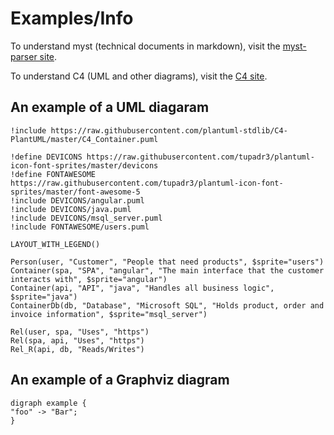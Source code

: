 # Examples/Info

To understand myst (technical documents in markdown), visit the [myst-parser site](https://myst-parser.readthedocs.io/en/latest/).

To understand C4 (UML and other diagrams), visit the [C4 site](https://github.com/plantuml-stdlib/C4-PlantUML).

## An example of a UML diagaram
```{uml}
!include https://raw.githubusercontent.com/plantuml-stdlib/C4-PlantUML/master/C4_Container.puml

!define DEVICONS https://raw.githubusercontent.com/tupadr3/plantuml-icon-font-sprites/master/devicons
!define FONTAWESOME https://raw.githubusercontent.com/tupadr3/plantuml-icon-font-sprites/master/font-awesome-5
!include DEVICONS/angular.puml
!include DEVICONS/java.puml
!include DEVICONS/msql_server.puml
!include FONTAWESOME/users.puml

LAYOUT_WITH_LEGEND()

Person(user, "Customer", "People that need products", $sprite="users")
Container(spa, "SPA", "angular", "The main interface that the customer interacts with", $sprite="angular")
Container(api, "API", "java", "Handles all business logic", $sprite="java")
ContainerDb(db, "Database", "Microsoft SQL", "Holds product, order and invoice information", $sprite="msql_server")

Rel(user, spa, "Uses", "https")
Rel(spa, api, "Uses", "https")
Rel_R(api, db, "Reads/Writes")
```

## An example of a Graphviz diagram
```{graphviz}
digraph example {
"foo" -> "Bar";
}
```
